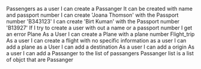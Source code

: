 Passengers
as a user I can create a Passanger
It can be created with name and passport number
I can create 'Joana Thomson' with the Passport number 'B343123'
I can create 'Birt Kuman' with the Passport number 'B13927'
If I try to create a user with out a name or a passport number I get an error
Plane
As a User I can create a Plane with a plane number
Flight_trip
As a user I can create a flight with no specific information
as a user I can add a plane
as a User I can add a destination
As a user I can add a origin
As a user I can add a Passanger to the list of passangers
Passanger list is a list of objct that are Passanger